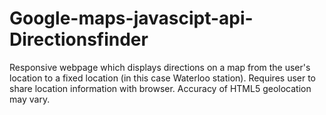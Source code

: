 # Google-maps-javascipt-api-Directionsfinder
Responsive webpage which displays directions on a map from the user's location to a fixed location (in this case Waterloo station). Requires user to share location information with browser. Accuracy of HTML5 geolocation may vary.
